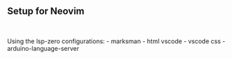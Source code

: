 ## Setup for Neovim
<br>

Using the lsp-zero configurations:
    - marksman
    - html vscode
    - vscode css
    - arduino-language-server
    

